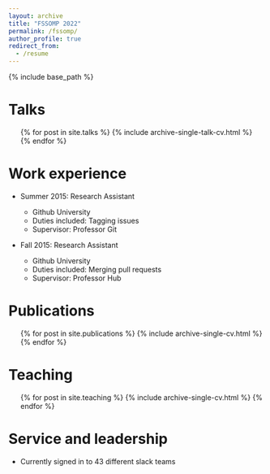 ```yaml
---
layout: archive
title: "FSSOMP 2022"
permalink: /fssomp/
author_profile: true
redirect_from:
  - /resume
---
```


{% include base_path %}

Talks
======
  <ul>{% for post in site.talks %}
    {% include archive-single-talk-cv.html %}
  {% endfor %}</ul>

Work experience
======
* Summer 2015: Research Assistant
  * Github University
  * Duties included: Tagging issues
  * Supervisor: Professor Git

* Fall 2015: Research Assistant
  * Github University
  * Duties included: Merging pull requests
  * Supervisor: Professor Hub
  
Publications
======
  <ul>{% for post in site.publications %}
    {% include archive-single-cv.html %}
  {% endfor %}</ul>
  

  
Teaching
======
  <ul>{% for post in site.teaching %}
    {% include archive-single-cv.html %}
  {% endfor %}</ul>
  
Service and leadership
======
* Currently signed in to 43 different slack teams
